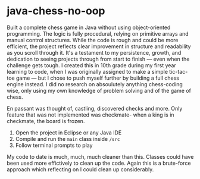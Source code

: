 # java-chess-no-oop

Built a complete chess game in Java without using object-oriented programming. The logic is fully procedural, relying on primitive arrays and manual control structures. While the code is rough and could be more efficient, the project reflects clear improvement in structure and readability as you scroll through it. It's a testament to my persistence, growth, and dedication to seeing projects through from start to finish — even when the challenge gets tough. I created this in 10th grade during my first year learning to code, when I was originally assigned to make a simple tic-tac-toe game — but I chose to push myself further by building a full chess engine instead. I did no research on absoulutely anything chess-coding wise, only using my own knowledge of problem solving and of the game of chess.

En passant was thought of, castling, discovered checks and more.
Only feature that was not implemented was checkmate- when a king is in checkmate, the board is frozen.

1. Open the project in Eclipse or any Java IDE
2. Compile and run the `main` class inside `/src`
3. Follow terminal prompts to play

My code to date is much, much, much cleaner than this. Classes could have been used more effictively to clean up the code. Again this is a brute-force approach which reflecting on I could clean up considerably.
